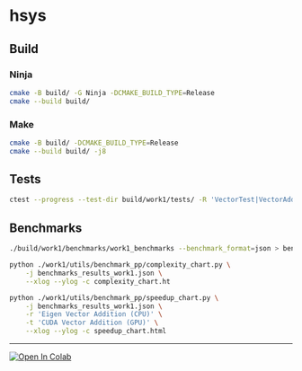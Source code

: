 # hsys

## Build

### Ninja
```bash
cmake -B build/ -G Ninja -DCMAKE_BUILD_TYPE=Release
cmake --build build/
```

### Make
```bash
cmake -B build/ -DCMAKE_BUILD_TYPE=Release
cmake --build build/ -j8
```

## Tests

```bash
ctest --progress --test-dir build/work1/tests/ -R 'VectorTest|VectorAddTest'
```

## Benchmarks
```bash
./build/work1/benchmarks/work1_benchmarks --benchmark_format=json > benchmarks_results_work1.json

python ./work1/utils/benchmark_pp/complexity_chart.py \
    -j benchmarks_results_work1.json \
    --xlog --ylog -c complexity_chart.ht

python ./work1/utils/benchmark_pp/speedup_chart.py \
    -j benchmarks_results_work1.json \
    -r 'Eigen Vector Addition (CPU)' \
    -t 'CUDA Vector Addition (GPU)' \
    --xlog --ylog -c speedup_chart.html
```
___
[![Open In Colab](https://colab.research.google.com/assets/colab-badge.svg)](https://colab.research.google.com/drive/1lF-1fwBhbl3j1S9p1BGRQgu7AMCJS6UY?usp=sharing)
